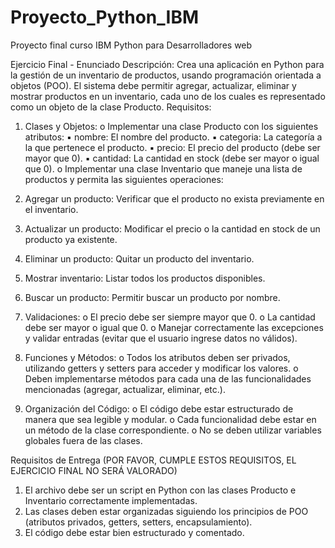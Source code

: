 # Proyecto_Python_IBM
Proyecto final curso IBM Python para Desarrolladores web

Ejercicio Final - Enunciado
Descripción: Crea una aplicación en Python para la gestión de un inventario de
productos, usando programación orientada a objetos (POO). El sistema debe
permitir agregar, actualizar, eliminar y mostrar productos en un inventario, cada uno
de los cuales es representado como un objeto de la clase Producto.
Requisitos:
1. Clases y Objetos:
o Implementar una clase Producto con los siguientes atributos:
▪ nombre: El nombre del producto.
▪ categoria: La categoría a la que pertenece el producto.
▪ precio: El precio del producto (debe ser mayor que 0).
▪ cantidad: La cantidad en stock (debe ser mayor o igual que 0).
o Implementar una clase Inventario que maneje una lista de
productos y permita las siguientes operaciones:

1. Agregar un producto: Verificar que el producto no exista previamente en el
inventario.
2. Actualizar un producto: Modificar el precio o la cantidad en stock de un
producto ya existente.
3. Eliminar un producto: Quitar un producto del inventario.
4. Mostrar inventario: Listar todos los productos disponibles.
5. Buscar un producto: Permitir buscar un producto por nombre.
2. Validaciones:
o El precio debe ser siempre mayor que 0.
o La cantidad debe ser mayor o igual que 0.
o Manejar correctamente las excepciones y validar entradas (evitar
que el usuario ingrese datos no válidos).

3. Funciones y Métodos:
o Todos los atributos deben ser privados, utilizando getters y setters
para acceder y modificar los valores.
o Deben implementarse métodos para cada una de las
funcionalidades mencionadas (agregar, actualizar, eliminar, etc.).

4. Organización del Código:
o El código debe estar estructurado de manera que sea legible y
modular.
o Cada funcionalidad debe estar en un método de la clase
correspondiente.
o No se deben utilizar variables globales fuera de las clases.

Requisitos de Entrega (POR FAVOR, CUMPLE ESTOS REQUISITOS, EL
EJERCICIO FINAL NO SERÁ VALORADO)
1. El archivo debe ser un script en Python con las clases Producto e
Inventario correctamente implementadas.
2. Las clases deben estar organizadas siguiendo los principios de POO
(atributos privados, getters, setters, encapsulamiento).
3. El código debe estar bien estructurado y comentado.

